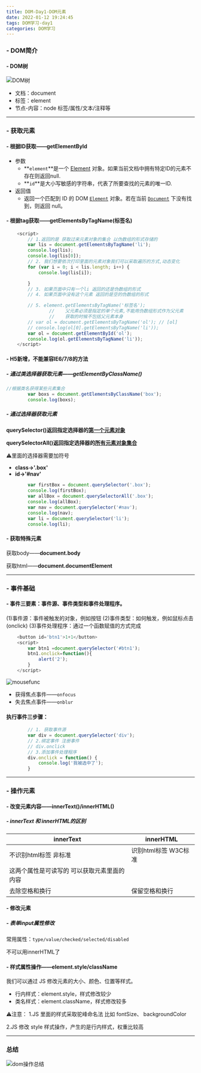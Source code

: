 ```yaml
---
title: DOM-Day1-DOM元素
date: 2022-01-12 19:24:45
tags: DOM学习-day1
categories: DOM学习
---
```


### - DOM简介

#### - DOM树
![DOM树](https://cdn.jsdelivr.net/gh/jannicaTan/image_picX@master/DOM-study/DOM树.webp)

- 文档：document
- 标签：element
- 节点-内容：node 标签/属性/文本/注释等

------

### - 获取元素

#### - 根据ID获取——getElementById

- 参数
  - **`element`**是一个 [Element](https://developer.mozilla.org/zh-CN/docs/Web/API/Element) 对象。如果当前文档中拥有特定ID的元素不存在则返回null.
  - **`id`**是大小写敏感的字符串，代表了所要查找的元素的唯一ID.
- 返回值
  - 返回一个匹配到 ID 的 DOM [`Element`](https://developer.mozilla.org/zh-CN/docs/Web/API/Element) 对象。若在当前 [`Document`](https://developer.mozilla.org/zh-CN/docs/Web/API/Document) 下没有找到，则返回 null。

#### - 根据tag获取——getElementsByTagName(标签名)

```javascript
    <script>
        // 1.返回的是 获取过来元素对象的集合 以伪数组的形式存储的
        var lis = document.getElementsByTagName('li');
        console.log(lis);
        console.log(lis[0]);
        // 2. 我们想要依次打印里面的元素对象我们可以采取遍历的方式,动态变化
        for (var i = 0; i < lis.length; i++) {
            console.log(lis[i]);

        }
        // 3. 如果页面中只有一个li 返回的还是伪数组的形式 
        // 4. 如果页面中没有这个元素 返回的是空的伪数组的形式

        // 5. element.getElementsByTagName('标签名'); 
				//    父元素必须是指定的单个元素,不能用伪数组形式作为父元素
				//    获取的时候不包括父元素本身
        // var ol = document.getElementsByTagName('ol'); // [ol]
        // console.log(ol[0].getElementsByTagName('li'));
        var ol = document.getElementById('ol');
        console.log(ol.getElementsByTagName('li'));
    </script>
```

#### - H5新增，不能兼容IE6/7/8的方法

##### - 通过类选择器获取元素——getElementByClassName()

```javascript
//根据类名获得某些元素集合
        var boxs = document.getElementsByClassName('box');
        console.log(boxs);
```

##### - 通过选择器获取元素

**querySelector()**返回指定选择器的**<u>第一个元素对象</u>**  

**querySelectorAll()**返回指定选择器的**<u>所有元素对象集合</u>**

⚠️里面的选择器需要加符号

- **class->'.box'** 
-  **id->'#nav'**

```js
        var firstBox = document.querySelector('.box');
        console.log(firstBox);
        var allBox = document.querySelectorAll('.box');
        console.log(allBox);
        var nav = document.querySelector('#nav');
        console.log(nav);
        var li = document.querySelector('li');
        console.log(li);
```

#### - 获取特殊元素

获取body——**document.body**

获取html——**document.documentElement**

------

### - 事件基础

#### - 事件三要素：事件源、事件类型和事件处理程序。

(1)事件源：事件被触发的对象，例如按钮
(2)事件类型：如何触发，例如鼠标点击(onclick)
(3)事件处理程序：通过一个函数赋值的方式完成

```javascript
    <button id='btn1'>1+1</button>
    <script>
        var btn1 =document.querySelector('#btn1');
        btn1.onclick=function(){
            alert('2');
        }
    </script>
```

![mousefunc](https://cdn.jsdelivr.net/gh/jannicaTan/image_picX@master/DOM-study/mousefunc.webp)

- 获得焦点事件——`onfocus` 
- 失去焦点事件——`onblur`

#### 执行事件三步骤：

```js
        // 1. 获取事件源
        var div = document.querySelector('div');
        // 2.绑定事件 注册事件
        // div.onclick 
        // 3.添加事件处理程序 
        div.onclick = function() {
            console.log('我被选中了');
        }
```

------

### - 操作元素

#### - 改变元素内容——innerText()/innerHTML()

##### - innerText 和 innerHTML的区别

| innerText                                    | innerHTML            |
| -------------------------------------------- | -------------------- |
| 不识别html标签 非标准                        | 识别html标签 W3C标准 |
| 这两个属性是可读写的  可以获取元素里面的内容                           |
| 去除空格和换行                               | 保留空格和换行       |

#### - 修改元素

##### - 表单input属性修改

常用属性：`type/value/checked/selected/disabled`

不可以用innerHTML了

#### - 样式属性操作——element.style/className

我们可以通过 JS 修改元素的大小、颜色、位置等样式。

- 行内样式：element.style，样式修改较少
- 类名样式：element.className，样式修改较多

⚠️注意：
1.JS 里面的样式采取驼峰命名法 比如 fontSize、 backgroundColor 

2.JS 修改 style 样式操作，产生的是行内样式，权重比较高

------

### 总结

![dom操作总结](https://cdn.jsdelivr.net/gh/jannicaTan/image_picX@master/DOM-study/dom操作总结.webp)
